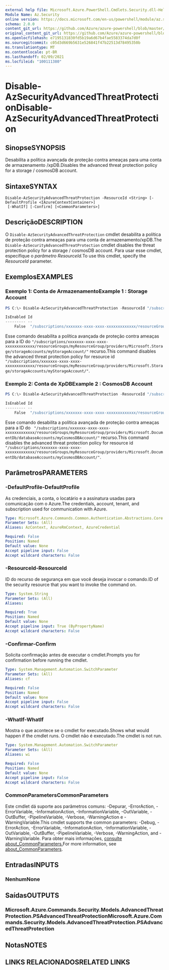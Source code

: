 ```yaml
---
external help file: Microsoft.Azure.PowerShell.Cmdlets.Security.dll-Help.xml
Module Name: Az.Security
online version: https://docs.microsoft.com/en-us/powershell/module/az.security/disable-azsecurityadvancedthreatprotection
schema: 2.0.0
content_git_url: https://github.com/Azure/azure-powershell/blob/master/src/Security/Security/help/Disable-AzSecurityAdvancedThreatProtection.md
original_content_git_url: https://github.com/Azure/azure-powershell/blob/master/src/Security/Security/help/Disable-AzSecurityAdvancedThreatProtection.md
ms.openlocfilehash: e7195131830fd5b19a6d67b4fae5583374da7d0f
ms.sourcegitcommit: c05d3d669b5631e526841f47b22513d78495350b
ms.translationtype: MT
ms.contentlocale: pt-BR
ms.lasthandoff: 02/09/2021
ms.locfileid: "100111380"
---
```

# <span data-ttu-id="3990b-101">Disable-AzSecurityAdvancedThreatProtection</span><span class="sxs-lookup"><span data-stu-id="3990b-101">Disable-AzSecurityAdvancedThreatProtection</span></span>

## <span data-ttu-id="3990b-102">Sinopse</span><span class="sxs-lookup"><span data-stu-id="3990b-102">SYNOPSIS</span></span>
<span data-ttu-id="3990b-103">Desabilita a política avançada de proteção contra ameaças para uma conta de armazenamento /xpDB.</span><span class="sxs-lookup"><span data-stu-id="3990b-103">Disables the advanced threat protection policy for a storage / cosmosDB account.</span></span>

## <span data-ttu-id="3990b-104">Sintaxe</span><span class="sxs-lookup"><span data-stu-id="3990b-104">SYNTAX</span></span>

```
Disable-AzSecurityAdvancedThreatProtection -ResourceId <String> [-DefaultProfile <IAzureContextContainer>]
 [-WhatIf] [-Confirm] [<CommonParameters>]
```

## <span data-ttu-id="3990b-105">Descrição</span><span class="sxs-lookup"><span data-stu-id="3990b-105">DESCRIPTION</span></span>
<span data-ttu-id="3990b-106">O `Disable-AzSecurityAdvancedThreatProtection` cmdlet desabilita a política de proteção contra ameaças para uma conta de armazenamento/xpDB.</span><span class="sxs-lookup"><span data-stu-id="3990b-106">The `Disable-AzSecurityAdvancedThreatProtection` cmdlet disables the threat protection policy for a storage / cosmosDB account.</span></span>
<span data-ttu-id="3990b-107">Para usar esse cmdlet, especifique o *parâmetro ResourceId.*</span><span class="sxs-lookup"><span data-stu-id="3990b-107">To use this cmdlet, specify the *ResourceId* parameter.</span></span>

## <span data-ttu-id="3990b-108">Exemplos</span><span class="sxs-lookup"><span data-stu-id="3990b-108">EXAMPLES</span></span>

### <span data-ttu-id="3990b-109">Exemplo 1: Conta de Armazenamento</span><span class="sxs-lookup"><span data-stu-id="3990b-109">Example 1 : Storage Account</span></span>
```powershell
PS C:\> Disable-AzSecurityAdvancedThreatProtection -ResourceId "/subscriptions/xxxxxxx-xxxx-xxxx-xxxxxxxxxxxxx/resourceGroups/myResourceGroup/providers/Microsoft.Storage/storageAccounts/myStorageAccount/"

IsEnabled Id
--------- --
    False  "/subscriptions/xxxxxxx-xxxx-xxxx-xxxxxxxxxxxxx/resourceGroups/myResourceGroup/providers/Microsoft.Storage/storageAccounts/myStorageAccount/"
```

<span data-ttu-id="3990b-110">Esse comando desabilita a política avançada de proteção contra ameaças para a ID do `"/subscriptions/xxxxxxx-xxxx-xxxx-xxxxxxxxxxxxx/resourceGroups/myResourceGroup/providers/Microsoft.Storage/storageAccounts/myStorageAccount/"` recurso.</span><span class="sxs-lookup"><span data-stu-id="3990b-110">This command disables the advanced threat protection policy for resource id `"/subscriptions/xxxxxxx-xxxx-xxxx-xxxxxxxxxxxxx/resourceGroups/myResourceGroup/providers/Microsoft.Storage/storageAccounts/myStorageAccount/"`.</span></span>

### <span data-ttu-id="3990b-111">Exemplo 2: Conta de XpDB</span><span class="sxs-lookup"><span data-stu-id="3990b-111">Example 2 : CosmosDB Account</span></span>
```powershell
PS C:\> Disable-AzSecurityAdvancedThreatProtection -ResourceId "/subscriptions/xxxxxxx-xxxx-xxxx-xxxxxxxxxxxxx/resourceGroups/myResourceGroup/providers/Microsoft.DocumentDb/databaseAccounts/myCosmosDBAccount/"

IsEnabled Id
--------- --
    False  "/subscriptions/xxxxxxx-xxxx-xxxx-xxxxxxxxxxxxx/resourceGroups/myResourceGroup/providers/Microsoft.DocumentDb/databaseAccounts/myCosmosDBAccount/"
```

<span data-ttu-id="3990b-112">Esse comando desabilita a política avançada de proteção contra ameaças para a ID do ` "/subscriptions/xxxxxxx-xxxx-xxxx-xxxxxxxxxxxxx/resourceGroups/myResourceGroup/providers/Microsoft.DocumentDb/databaseAccounts/myCosmosDBAccount/"` recurso.</span><span class="sxs-lookup"><span data-stu-id="3990b-112">This command disables the advanced threat protection policy for resource id ` "/subscriptions/xxxxxxx-xxxx-xxxx-xxxxxxxxxxxxx/resourceGroups/myResourceGroup/providers/Microsoft.DocumentDb/databaseAccounts/myCosmosDBAccount/"`.</span></span>

## <span data-ttu-id="3990b-113">Parâmetros</span><span class="sxs-lookup"><span data-stu-id="3990b-113">PARAMETERS</span></span>

### <span data-ttu-id="3990b-114">-DefaultProfile</span><span class="sxs-lookup"><span data-stu-id="3990b-114">-DefaultProfile</span></span>
<span data-ttu-id="3990b-115">As credenciais, a conta, o locatário e a assinatura usadas para comunicação com o Azure.</span><span class="sxs-lookup"><span data-stu-id="3990b-115">The credentials, account, tenant, and subscription used for communication with Azure.</span></span>

```yaml
Type: Microsoft.Azure.Commands.Common.Authentication.Abstractions.Core.IAzureContextContainer
Parameter Sets: (All)
Aliases: AzContext, AzureRmContext, AzureCredential

Required: False
Position: Named
Default value: None
Accept pipeline input: False
Accept wildcard characters: False
```

### <span data-ttu-id="3990b-116">-ResourceId</span><span class="sxs-lookup"><span data-stu-id="3990b-116">-ResourceId</span></span>
<span data-ttu-id="3990b-117">ID do recurso de segurança em que você deseja invocar o comando.</span><span class="sxs-lookup"><span data-stu-id="3990b-117">ID of the security resource that you want to invoke the command on.</span></span>

```yaml
Type: System.String
Parameter Sets: (All)
Aliases:

Required: True
Position: Named
Default value: None
Accept pipeline input: True (ByPropertyName)
Accept wildcard characters: False
```

### <span data-ttu-id="3990b-118">-Confirmar</span><span class="sxs-lookup"><span data-stu-id="3990b-118">-Confirm</span></span>
<span data-ttu-id="3990b-119">Solicita confirmação antes de executar o cmdlet.</span><span class="sxs-lookup"><span data-stu-id="3990b-119">Prompts you for confirmation before running the cmdlet.</span></span>

```yaml
Type: System.Management.Automation.SwitchParameter
Parameter Sets: (All)
Aliases: cf

Required: False
Position: Named
Default value: None
Accept pipeline input: False
Accept wildcard characters: False
```

### <span data-ttu-id="3990b-120">-WhatIf</span><span class="sxs-lookup"><span data-stu-id="3990b-120">-WhatIf</span></span>
<span data-ttu-id="3990b-121">Mostra o que acontece se o cmdlet for executado.</span><span class="sxs-lookup"><span data-stu-id="3990b-121">Shows what would happen if the cmdlet runs.</span></span> <span data-ttu-id="3990b-122">O cmdlet não é executado.</span><span class="sxs-lookup"><span data-stu-id="3990b-122">The cmdlet is not run.</span></span>

```yaml
Type: System.Management.Automation.SwitchParameter
Parameter Sets: (All)
Aliases: wi

Required: False
Position: Named
Default value: None
Accept pipeline input: False
Accept wildcard characters: False
```

### <span data-ttu-id="3990b-123">CommonParameters</span><span class="sxs-lookup"><span data-stu-id="3990b-123">CommonParameters</span></span>
<span data-ttu-id="3990b-124">Este cmdlet dá suporte aos parâmetros comuns: -Depurar, -ErrorAction, -ErrorVariable, -InformationAction, -InformationVariable, -OutVariable, -OutBuffer, -PipelineVariable, -Verbose, -WarningAction e -WarningVariable.</span><span class="sxs-lookup"><span data-stu-id="3990b-124">This cmdlet supports the common parameters: -Debug, -ErrorAction, -ErrorVariable, -InformationAction, -InformationVariable, -OutVariable, -OutBuffer, -PipelineVariable, -Verbose, -WarningAction, and -WarningVariable.</span></span> <span data-ttu-id="3990b-125">Para obter mais informações, [consulte about_CommonParameters.](http://go.microsoft.com/fwlink/?LinkID=113216)</span><span class="sxs-lookup"><span data-stu-id="3990b-125">For more information, see [about_CommonParameters](http://go.microsoft.com/fwlink/?LinkID=113216).</span></span>

## <span data-ttu-id="3990b-126">Entradas</span><span class="sxs-lookup"><span data-stu-id="3990b-126">INPUTS</span></span>

### <span data-ttu-id="3990b-127">Nenhum</span><span class="sxs-lookup"><span data-stu-id="3990b-127">None</span></span>

## <span data-ttu-id="3990b-128">Saídas</span><span class="sxs-lookup"><span data-stu-id="3990b-128">OUTPUTS</span></span>

### <span data-ttu-id="3990b-129">Microsoft.Azure.Commands.Security.Models.AdvancedThreatProtection.PSAdvancedThreatProtection</span><span class="sxs-lookup"><span data-stu-id="3990b-129">Microsoft.Azure.Commands.Security.Models.AdvancedThreatProtection.PSAdvancedThreatProtection</span></span>

## <span data-ttu-id="3990b-130">Notas</span><span class="sxs-lookup"><span data-stu-id="3990b-130">NOTES</span></span>

## <span data-ttu-id="3990b-131">LINKS RELACIONADOS</span><span class="sxs-lookup"><span data-stu-id="3990b-131">RELATED LINKS</span></span>
